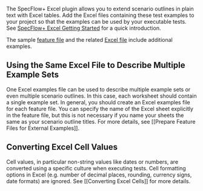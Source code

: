 The SpecFlow+ Excel plugin allows you to extend scenario outlines in plain text with Excel tables. Add the Excel files containing these test examples to your project so that the examples can be used by your executable tests. See [SpecFlow+ Excel Getting Started](http://www.specflow.org/plus/excel/getting-started/) for a quick introduction.

The sample [feature file](http://www.specflow.org/media/sfp_excel/Sample-ExcelExamples.feature) and the related [Excel file](http://www.specflow.org/media/sfp_excel/Sample-ExcelExamples.xlsx) include additional examples.

## Using the Same Excel File to Describe Multiple Example Sets

One Excel examples file can be used to describe multiple example sets or even multiple scenario outlines. In this case, each worksheet should contain a single example set. In general, you should create an Excel examples file for each feature file. You can specify the name of the Excel sheet explicitly in the feature file, but this is not necessary if you name your sheets the same as your scenario outline titles. For more details, see [[Prepare Feature Files for External Examples]].

## Converting Excel Cell Values

Cell values, in particular non-string values like dates or numbers, are converted using a specific culture when executing tests. Cell formatting options in Excel (e.g. number of decimal places, rounding, currency signs, date formats) are ignored. See [[Converting Excel Cells]] for more details.
